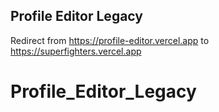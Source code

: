 ## Profile Editor Legacy

Redirect from https://profile-editor.vercel.app to https://superfighters.vercel.app
# Profile_Editor_Legacy
